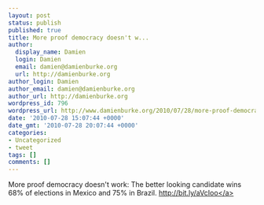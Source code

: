 ```yaml
---
layout: post
status: publish
published: true
title: More proof democracy doesn't w...
author:
  display_name: Damien
  login: Damien
  email: damien@damienburke.org
  url: http://damienburke.org
author_login: Damien
author_email: damien@damienburke.org
author_url: http://damienburke.org
wordpress_id: 796
wordpress_url: http://www.damienburke.org/2010/07/28/more-proof-democracy-doesnt-w/
date: '2010-07-28 15:07:44 +0000'
date_gmt: '2010-07-28 20:07:44 +0000'
categories:
- Uncategorized
- tweet
tags: []
comments: []
---
```

<p>More proof democracy doesn't work: The better looking candidate wins 68% of elections in Mexico and 75% in Brazil. <a href="http:&#47;&#47;bit.ly&#47;aVcIoo" rel="nofollow">http:&#47;&#47;bit.ly&#47;aVcIoo<&#47;a></p>
